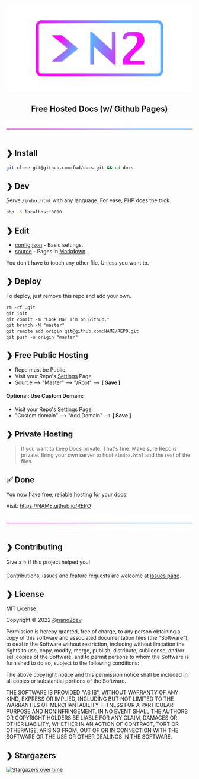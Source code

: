 <h2 align="center">
  <img src="https://github.com/fwd/n2/raw/master/.github/banner.png" alt="Prompts" width="500" />
</p>

<h2 align="center">Free Hosted Docs (w/ Github Pages)</h2>

![line](https://github.com/fwd/n2/raw/master/.github/line.png)

## ❯ Install

```bash
git clone git@github.com:fwd/docs.git && cd docs
```

## ❯ Dev

Serve ```/index.html``` with any language. For ease, PHP does the trick.

```bash
php -S localhost:8080
```

## ❯ Edit

- [config.json](/config.json) - Basic settings.
- [source](/source) - Pages in [Markdown](https://www.markdownguide.org/cheat-sheet/#basic-syntax).

You don't have to touch any other file. Unless you want to.

## ❯ Deploy

To deploy, just remove this repo and add your own. 

```
rm -rf .git
git init
git commit -m "Look Ma! I'm on Github."
git branch -M "master"
git remote add origin git@github.com:NAME/REPO.git
git push -u origin "master"
```

## ❯ Free Public Hosting

- Repo must be Public.
- Visit your Repo's [Settings](/../../settings/pages) Page
- Source --> "Master" --> "/Root" --> **\[ Save \]**

#### Optional: Use Custom Domain:

- Visit your Repo's [Settings](/../../settings/pages) Page
- "Custom domain" --> "Add Domain" --> **\[ Save \]**

## ❯ Private Hosting

> If you want to keep Docs private. That's fine. Make sure Repo is private. Bring your own server to host ```/index.html``` and the rest of the files. 

## ✅ Done

You now have free, reliable hosting for your docs. 

Visit: https://NAME.github.io/REPO

![line](https://github.com/fwd/n2/raw/master/.github/line.png)

## ❯ Contributing

Give a ⭐️ if this project helped you!

Contributions, issues and feature requests are welcome at [issues page](https://github.com/fwd/n2/issues).

## ❯ License

MIT License

Copyright © 2022 [@nano2dev](https://twitter.com/nano2dev).

Permission is hereby granted, free of charge, to any person obtaining a copy
of this software and associated documentation files (the "Software"), to deal
in the Software without restriction, including without limitation the rights
to use, copy, modify, merge, publish, distribute, sublicense, and/or sell
copies of the Software, and to permit persons to whom the Software is
furnished to do so, subject to the following conditions:

The above copyright notice and this permission notice shall be included in all
copies or substantial portions of the Software.

THE SOFTWARE IS PROVIDED "AS IS", WITHOUT WARRANTY OF ANY KIND, EXPRESS OR
IMPLIED, INCLUDING BUT NOT LIMITED TO THE WARRANTIES OF MERCHANTABILITY,
FITNESS FOR A PARTICULAR PURPOSE AND NONINFRINGEMENT. IN NO EVENT SHALL THE
AUTHORS OR COPYRIGHT HOLDERS BE LIABLE FOR ANY CLAIM, DAMAGES OR OTHER
LIABILITY, WHETHER IN AN ACTION OF CONTRACT, TORT OR OTHERWISE, ARISING FROM,
OUT OF OR IN CONNECTION WITH THE SOFTWARE OR THE USE OR OTHER DEALINGS IN THE
SOFTWARE.

## ❯ Stargazers

[![Stargazers over time](https://starchart.cc/fwd/docs.svg)](https://github.com/fwd/docs)
